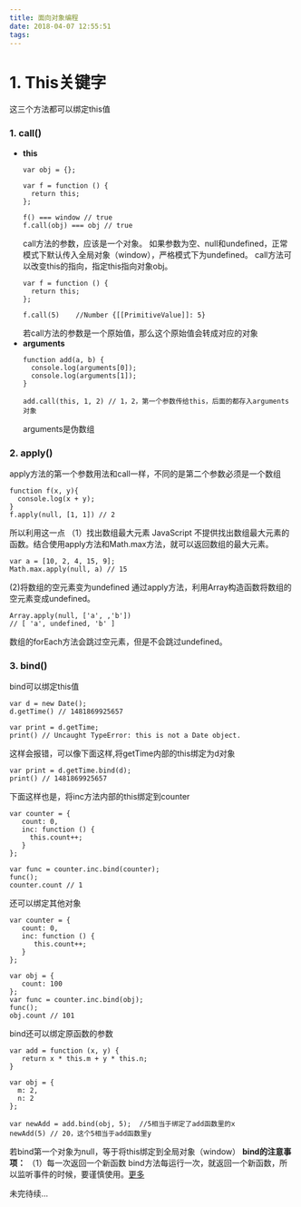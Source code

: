 ```yaml
---
title: 面向对象编程
date: 2018-04-07 12:55:51
tags:
---
```

# 1. This关键字
这三个方法都可以绑定this值
### 1. call()
  - **this**
    ```
    var obj = {};

    var f = function () {
      return this;
    };

    f() === window // true
    f.call(obj) === obj // true
    ```
    call方法的参数，应该是一个对象。
如果参数为空、null和undefined，正常模式下默认传入全局对象（window），严格模式下为undefined。
call方法可以改变this的指向，指定this指向对象obj。
    ```
    var f = function () {
      return this;
    };

    f.call(5)    //Number {[[PrimitiveValue]]: 5}
    ```
    若call方法的参数是一个原始值，那么这个原始值会转成对应的对象
  - **arguments**
    ```
    function add(a, b) {
      console.log(arguments[0]);
      console.log(arguments[1]);
    }

    add.call(this, 1, 2) // 1，2，第一个参数传给this，后面的都存入arguments对象
    ```
    arguments是伪数组
### 2. apply()
apply方法的第一个参数用法和call一样，不同的是第二个参数必须是一个数组
```
function f(x, y){
  console.log(x + y);
}
f.apply(null, [1, 1]) // 2
```
所以利用这一点
（1）找出数组最大元素
JavaScript 不提供找出数组最大元素的函数。结合使用apply方法和Math.max方法，就可以返回数组的最大元素。
```
var a = [10, 2, 4, 15, 9];
Math.max.apply(null, a) // 15
```
 (2)将数组的空元素变为undefined
通过apply方法，利用Array构造函数将数组的空元素变成undefined。
```
Array.apply(null, ['a', ,'b'])  
// [ 'a', undefined, 'b' ]
```
数组的forEach方法会跳过空元素，但是不会跳过undefined。
### 3. bind()
bind可以绑定this值
```
var d = new Date();
d.getTime() // 1481869925657

var print = d.getTime;
print() // Uncaught TypeError: this is not a Date object.
```
这样会报错，可以像下面这样,将getTime内部的this绑定为d对象
```
var print = d.getTime.bind(d);
print() // 1481869925657
```
下面这样也是，将inc方法内部的this绑定到counter
```
var counter = {
   count: 0,
   inc: function () {
     this.count++;
   }
};

var func = counter.inc.bind(counter);
func();
counter.count // 1
```
还可以绑定其他对象
```
var counter = {
   count: 0,
   inc: function () {
      this.count++;
   }
};

var obj = {
   count: 100
};
var func = counter.inc.bind(obj);
func();
obj.count // 101
```
bind还可以绑定原函数的参数
```
var add = function (x, y) {
   return x * this.m + y * this.n;
}

var obj = {
  m: 2,
  n: 2
};

var newAdd = add.bind(obj, 5);  //5相当于绑定了add函数里的x
newAdd(5) // 20，这个5相当于add函数里y
```
若bind第一个对象为null，等于将this绑定到全局对象（window）
**bind的注意事项：**
（1）每一次返回一个新函数
bind方法每运行一次，就返回一个新函数，所以监听事件的时候，要谨慎使用。[更多](http://javascript.ruanyifeng.com/oop/this.html#toc7)


未完待续...